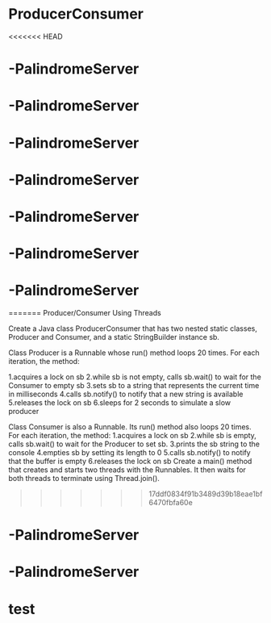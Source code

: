 # ProducerConsumer
<<<<<<< HEAD
# -PalindromeServer
# -PalindromeServer
# -PalindromeServer
# -PalindromeServer
# -PalindromeServer
# -PalindromeServer
# -PalindromeServer
=======
Producer/Consumer Using Threads

Create a Java class ProducerConsumer that has two nested static classes, Producer and Consumer, and a static StringBuilder instance sb.

Class Producer is a Runnable whose run() method loops 20 times. For each iteration, the method:

1.acquires a lock on sb 2.while sb is not empty, calls sb.wait() to wait for the Consumer to empty sb 3.sets sb to a string that represents the current time in milliseconds 4.calls sb.notify() to notify that a new string is available 5.releases the lock on sb 6.sleeps for 2 seconds to simulate a slow producer

Class Consumer is also a Runnable. Its run() method also loops 20 times. For each iteration, the method: 1.acquires a lock on sb 2.while sb is empty, calls sb.wait() to wait for the Producer to set sb. 3.prints the sb string to the console 4.empties sb by setting its length to 0 5.calls sb.notify() to notify that the buffer is empty 6.releases the lock on sb Create a main() method that creates and starts two threads with the Runnables. It then waits for both threads to terminate using Thread.join().
>>>>>>> 17ddf0834f91b3489d39b18eae1bf6470fbfa60e
# -PalindromeServer
# -PalindromeServer
# test
